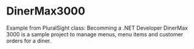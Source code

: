 # DinerMax3000
Example from PluralSight class: Becomming a .NET Developer
DinerMax 3000 is a sample project to manage menus, menu items and customer orders for a diner.
